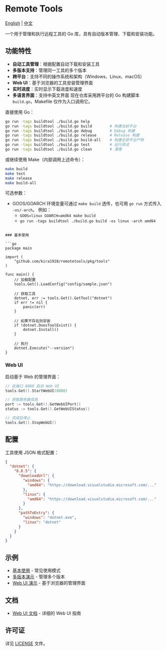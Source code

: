 # Remote Tools

[English](README.md) | [中文](README_zh.md)

一个用于管理和执行远程工具的 Go 库，具有自动版本管理、下载和安装功能。

## 功能特性

- **自动工具管理**：根据配置自动下载和安装工具
- **多版本支持**：管理同一工具的多个版本
- **跨平台**：支持不同的操作系统和架构（Windows、Linux、macOS）
- **Web UI**：基于浏览器的工具安装管理界面
- **实时进度**：实时显示下载进度和速度
- **多语言界面**：支持中英文界面
现在仓库采用跨平台的 Go 构建脚本 `build.go`，Makefile 仅作为入口调用它。

直接使用 Go：

```bash
go run -tags buildtool ./build.go help
go run -tags buildtool ./build.go build        # 构建当前平台
go run -tags buildtool ./build.go debug        # Debug 构建
go run -tags buildtool ./build.go release      # Release 构建
go run -tags buildtool ./build.go build-all    # 构建全部平台产物
go run -tags buildtool ./build.go test         # 运行测试
go run -tags buildtool ./build.go clean        # 清理
```

或继续使用 Make（内部调用上述命令）：

```bash
make build
make test
make release
make build-all
```

可选参数：

- GOOS/GOARCH 环境变量可通过 `make build` 透传，也可用 `go run` 方式传入 `-os/-arch`。
  例如：
  - `GOOS=linux GOARCH=amd64 make build`
  - `go run -tags buildtool ./build.go build -os linux -arch amd64`
```

### 基本使用

```go
package main

import (
    "github.com/kira1928/remotetools/pkg/tools"
)

func main() {
    // 加载配置
    tools.Get().LoadConfig("config/sample.json")
    
    // 获取工具
    dotnet, err := tools.Get().GetTool("dotnet")
    if err != nil {
        panic(err)
    }
    
    // 如果不存在则安装
    if !dotnet.DoesToolExist() {
        dotnet.Install()
    }
    
    // 执行
    dotnet.Execute("--version")
}
```

### Web UI

启动基于 Web 的管理界面：

```go
// 在端口 8080 启动 Web UI
tools.Get().StartWebUI(8080)

// 获取服务器信息
port := tools.Get().GetWebUIPort()
status := tools.Get().GetWebUIStatus()

// 完成后停止
tools.Get().StopWebUI()
```

## 配置

工具使用 JSON 格式配置：

```json
{
  "dotnet": {
    "8.0.5": {
      "downloadUrl": {
        "windows": {
          "amd64": "https://download.visualstudio.microsoft.com/..."
        },
        "linux": {
          "amd64": "https://download.visualstudio.microsoft.com/..."
        }
      },
      "pathToEntry": {
        "windows": "dotnet.exe",
        "linux": "dotnet"
      }
    }
  }
}
```

## 示例

- [基本使用](examples/usage_scenarios/main.go) - 常见使用模式
- [多版本演示](examples/multi_version_demo/main.go) - 管理多个版本
- [Web UI 演示](examples/webui_demo/main.go) - 基于浏览器的管理界面

## 文档

- [Web UI 文档](examples/webui_demo/README_zh.md) - 详细的 Web UI 指南

## 许可证

详见 [LICENSE](LICENSE) 文件。
